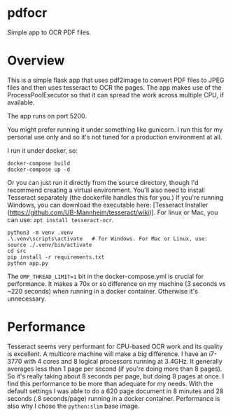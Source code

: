 # pdfocr
Simple app to OCR PDF files.

# Overview

This is a simple flask app that uses pdf2image to convert PDF files to JPEG files and then uses tesseract to OCR the pages. 
The app makes use of the ProcessPoolExecutor so that it can spread the work across multiple CPU, if available.

The app runs on port 5200.

You might prefer running it under something like gunicorn. I run this for my personal use only and so it's not tuned for a production environment at all.

I run it under docker, so:

```
docker-compose build
docker-compose up -d
```

Or you can just run it directly from the source directory, though I'd recommend creating a virtual environment. You'll also need to install Tesseract separately (the dockerfile handles this for you.) If you're running Windows, you can download the executable here: [Tesseract Installer (https://github.com/UB-Mannheim/tesseract/wiki)]. For linux or Mac, you can use: `apt install tesseract-ocr`.

```
python3 -m venv .venv
.\.venv\scripts\activate   # for Windows. For Mac or Linux, use: source ./.venv/bin/activate
cd src
pip install -r requirements.txt
python app.py
```

The `OMP_THREAD_LIMIT=1` bit in the docker-compose.yml is crucial for performance. It makes a 70x or so difference on my machine (3 seconds vs ~220 seconds) when running in a docker container. Otherwise it's unnecessary.

# Performance

Tesseract seems very performant for CPU-based OCR work and its quality is excellent. A multicore machine will make a big difference. I have an i7-3770 with 4 cores and 8 logical processors running at 3.4GHz. It generally averages less than 1 page per second (if you're doing more than 8 pages). So it's really taking about 8 seconds per page, but doing 8 pages at once. I find this performance to be more than adequate for my needs. With the default settings I was able to do a 620 page document in 8 minutes and 28 seconds (.8 seconds/page) running in a docker container.
Performance is also why I chose the `python:slim` base image.
